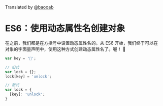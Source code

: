 Translated by [@baooab](https://github.com/baooab)

# ES6：使用动态属性名创建对象

在之前，我们都是在方括号中设置动态属性名的。从 ES6 开始，我们终于可以在对象的字面量声明中，使用这种方式创建动态属性名了。喔！ 🤩

```javascript
var key = '🔑';

// 旧式
var lock = {};
lock[key] = 'unlock';

// 新式
var lock = {
  [key]: 'unlock';
}
```
